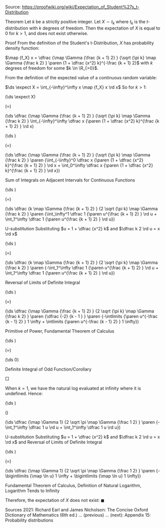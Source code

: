 # 

Source: https://proofwiki.org/wiki/Expectation_of_Student%27s_t-Distribution

Theorem
Let $k$ be a strictly positive integer. 
Let $X \sim t_k$ where $t_k$ is the $t$-distribution with $k$ degrees of freedom.
Then the expectation of $X$ is equal to $0$ for $k > 1$, and does not exist otherwise.


Proof
From the definition of the Student's t-Distribution, $X$ has probability density function:

$\map {f_X} x = \dfrac {\map \Gamma {\frac {k + 1} 2} } {\sqrt {\pi k} \map \Gamma {\frac k 2} } \paren {1 + \dfrac {x^2} k}^{-\frac {k + 1} 2}$
with $k$ degrees of freedom for some $k \in \R_{>0}$.

From the definition of the expected value of a continuous random variable: 

$\ds \expect X = \int_{-\infty}^\infty x \map {f_X} x \rd x$
So for $k > 1$:














\(\ds \expect X\)

\(=\)







\(\ds \dfrac {\map \Gamma {\frac {k + 1} 2} } {\sqrt {\pi k} \map \Gamma {\frac k 2} } \int_{-\infty}^\infty \dfrac x {\paren {1 + \dfrac {x^2} k}^{\frac {k + 1} 2} } \rd x\)




















\(\ds \)

\(=\)







\(\ds \dfrac {\map \Gamma {\frac {k + 1} 2} } {\sqrt {\pi k} \map \Gamma {\frac k 2} } \paren {\int_{-\infty}^0 \dfrac x {\paren {1 + \dfrac {x^2} k}^{\frac {k + 1} 2} } \rd x + \int_0^\infty \dfrac x {\paren {1 + \dfrac {x^2} k}^{\frac {k + 1} 2} } \rd x}\)





Sum of Integrals on Adjacent Intervals for Continuous Functions














\(\ds \)

\(=\)







\(\ds \dfrac {k \map \Gamma {\frac {k + 1} 2} } {2 \sqrt {\pi k} \map \Gamma {\frac k 2} } \paren {\int_\infty^1 \dfrac 1 {\paren u^{\frac {k + 1} 2} } \rd u + \int_1^\infty \dfrac 1 {\paren u^{\frac {k + 1} 2} } \rd u}\)





 U-substitution Substituting $u = 1 + \dfrac {x^2} k$ and $\dfrac k 2 \rd u = x \rd x$














\(\ds \)

\(=\)







\(\ds \dfrac {k \map \Gamma {\frac {k + 1} 2} } {2 \sqrt {\pi k} \map \Gamma {\frac k 2} } \paren {-\int_1^\infty \dfrac 1 {\paren u^{\frac {k + 1} 2} } \rd u + \int_1^\infty \dfrac 1 {\paren u^{\frac {k + 1} 2} } \rd u}\)





Reversal of Limits of Definite Integral














\(\ds \)

\(=\)







\(\ds \dfrac {\map \Gamma {\frac {k + 1} 2} } {2 \sqrt {\pi k} \map \Gamma {\frac k 2} } \paren {\dfrac {-2} {k - 1 } } \paren {-\intlimits {\paren u^{-\frac {k - 1} 2} } 1 \infty + \intlimits {\paren u^{-\frac {k - 1} 2} } 1 \infty}\)





Primitive of Power, Fundamental Theorem of Calculus














\(\ds \)

\(=\)







\(\ds 0\)





Definite Integral of Odd Function/Corollary



$\Box$

When $k = 1$, we have the natural log evaluated at infinity where it is undefined.
Hence: 














\(\ds \)

\(\)







\(\ds \dfrac {\map \Gamma 1} {2 \sqrt \pi \map \Gamma {\frac 1 2} } \paren {-\int_1^\infty \dfrac 1 u \rd u + \int_1^\infty  \dfrac 1 u \rd u}\)





 U-substitution Substituting $u = 1 + \dfrac {x^2} k$ and $\dfrac k 2 \rd u = x \rd x$ and Reversal of Limits of Definite Integral














\(\ds \)

\(=\)







\(\ds \dfrac {\map \Gamma 1} {2 \sqrt \pi \map \Gamma {\frac 1 2} } \paren {-\bigintlimits {\map \ln u} 1 \infty + \bigintlimits {\map \ln u} 1 \infty}\)





Fundamental Theorem of Calculus, Definition of Natural Logarithm, Logarithm Tends to Infinity



Therefore, the expectation of $X$ does not exist:
$\blacksquare$


Sources
2021: Richard Earl and James Nicholson: The Concise Oxford Dictionary of Mathematics (6th ed.) ... (previous) ... (next): Appendix $15$: Probability distributions




